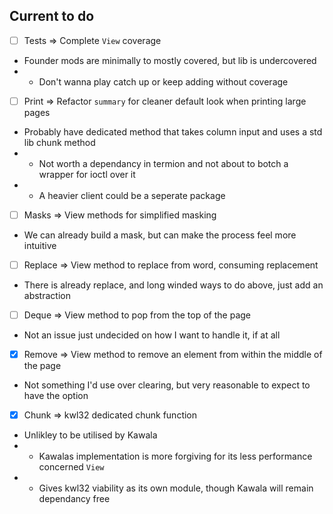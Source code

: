 ## Current to do

- [ ] Tests   => Complete `View` coverage
- Founder mods are minimally to mostly covered, but lib is undercovered
- - Don't wanna play catch up or keep adding without coverage

- [ ] Print   => Refactor `summary` for cleaner default look when printing large pages
- Probably have dedicated method that takes column input and uses a std lib chunk method
- - Not worth a dependancy in termion and not about to botch a wrapper for ioctl over it
- - A heavier client could be a seperate package

- [ ] Masks   => View methods for simplified masking
- We can already build a mask, but can make the process feel more intuitive

- [ ] Replace => View method to replace from word, consuming replacement
- There is already replace, and long winded ways to do above, just add an abstraction

- [ ] Deque   => View method to pop from the top of the page
- Not an issue just undecided on how I want to handle it, if at all

- [x] Remove  => View method to remove an element from within the middle of the page
-  Not something I'd use over clearing, but very reasonable to expect to have the option

- [x] Chunk   => kwl32 dedicated chunk function
- Unlikley to be utilised by Kawala
- - Kawalas implementation is more forgiving for its less performance concerned `View`
- - Gives kwl32 viability as its own module, though Kawala will remain dependancy free
